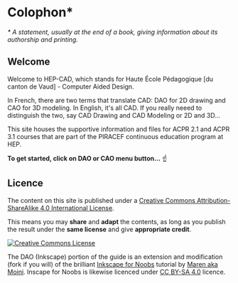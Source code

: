 # Colophon*

_\* A statement, usually at the end of a book, giving information about its authorship and printing._

## Welcome

Welcome to HEP-CAD, which stands for Haute École Pédagogique [du canton de Vaud] - Computer Aided Design.

In French, there are two terms that translate CAD: DAO for 2D drawing and CAO for 3D modeling. In English, it's all CAD. If you really neeed to distinguish the two, say CAD Drawing and CAD Modeling or 2D and 3D...

This site houses the supportive information and files for ACPR 2.1 and ACPR 3.1 courses that are part of the PIRACEF continuous education program at HEP.

**To get started, click on DAO or CAO menu button...** ☝️

## Licence

The content on this site is published under a <a rel="license" href="http://creativecommons.org/licenses/by-sa/4.0/">Creative Commons Attribution-ShareAlike 4.0 International License</a>.

This means you may **share** and **adapt** the contents, as long as you publish the result under the **same license** and give **appropriate credit**.

<a rel="license" href="http://creativecommons.org/licenses/by-sa/4.0/"><img alt="Creative Commons License" style="border-width:0" src="https://i.creativecommons.org/l/by-sa/4.0/88x31.png" /></a><br />

The DAO (Inkscape) portion of the guide is an extension and modification (fork if you will) of the brilliant [Inkscape for Noobs](http://vektorrascheln.de/posts/2015/Dec/inkscape-fuer-einsteiger-teil-i-grundlagen-en.html) tutorial by [Maren aka Moini](http://vektorrascheln.de/pages/about.html). Inscape for Noobs is likewise licenced under [CC BY-SA 4.0](https://creativecommons.org/licenses/by-sa/4.0/) licence. 